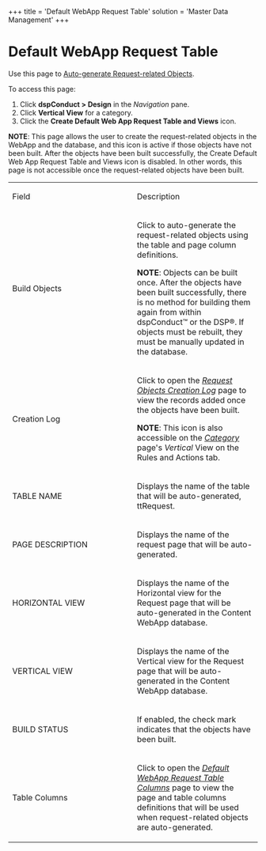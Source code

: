 +++
title = 'Default WebApp Request Table'
solution = 'Master Data Management'
+++

# Default WebApp Request Table

<div class="use">

Use this page to [Auto-generate Request-related
Objects](../Use_Cases/Auto_Generate_Request_related_Objects.htm).

</div>

To access this page:

1.  Click **dspConduct \> Design** in the *Navigation* pane.
2.  Click **Vertical View** for a category.
3.  Click the **Create Default Web App Request Table and Views** icon.

**NOTE**: This page allows the user to create the request-related
objects in the WebApp and the database, and this icon is active if those
objects have not been built. After the objects have been built
successfully, the Create Default Web App Request Table and Views icon is
disabled. In other words, this page is not accessible once the
request-related objects have been built.

<table>
<colgroup>
<col style="width: 50%" />
<col style="width: 50%" />
</colgroup>
<tbody>
<tr class="odd">
<td><p>Field</p></td>
<td><p>Description</p></td>
</tr>
<tr class="even">
<td><p>Build Objects</p></td>
<td><p>Click to auto-generate the request-related objects using the table and page column definitions.</p>
<p><strong>NOTE</strong>: Objects can be built once. After the objects have been built successfully, there is no method for building them again from within dspConduct™ or the DSP®. If objects must be rebuilt, they must be manually updated in the database.</p></td>
</tr>
<tr class="odd">
<td><p>Creation Log</p></td>
<td><p>Click to open the <em><a href="Request_Objects_Creation_Log.htm">Request Objects Creation Log</a></em> page to view the records added once the objects have been built.</p>
<p><strong>NOTE</strong>: This icon is also accessible on the <em><a href="Category_H.htm">Category</a></em> page's <em>Vertical</em> View on the Rules and Actions tab.</p></td>
</tr>
<tr class="even">
<td><p>TABLE NAME</p></td>
<td><p>Displays the name of the table that will be auto-generated, ttRequest.</p></td>
</tr>
<tr class="odd">
<td><p>PAGE DESCRIPTION</p></td>
<td><p>Displays the name of the request page that will be auto-generated.</p></td>
</tr>
<tr class="even">
<td><p>HORIZONTAL VIEW</p></td>
<td><p>Displays the name of the Horizontal view for the Request page that will be auto-generated in the Content WebApp database.</p></td>
</tr>
<tr class="odd">
<td><p>VERTICAL VIEW</p></td>
<td><p>Displays the name of the Vertical view for the Request page that will be auto-generated in the Content WebApp database.</p></td>
</tr>
<tr class="even">
<td><p>BUILD STATUS</p></td>
<td><p>If enabled, the check mark indicates that the objects have been built.</p></td>
</tr>
<tr class="odd">
<td><p>Table Columns</p></td>
<td><p>Click to open the <em><a href="Default_WebApp_Request_Table_Columns_H.htm">Default WebApp Request Table Columns</a></em> page to view the page and table columns definitions that will be used when request-related objects are auto-generated.</p></td>
</tr>
</tbody>
</table>
